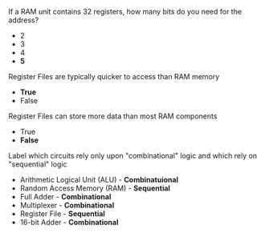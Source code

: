 If a RAM unit contains 32 registers, how many bits do you need for the address? 
- 2
- 3
- 4
- **5**

Register Files are typically quicker to access than RAM memory
- **True**
- False

Register Files can store more data than most RAM components
- True
- **False**

Label which circuits rely only upon "combinational" logic and which rely on "sequential" logic
- Arithmetic Logical Unit (ALU) - **Combinatuional**
- Random Access Memory (RAM) - **Sequential**
- Full Adder - **Combinational**
- Multiplexer - **Combinational**
- Register File - **Sequential**
- 16-bit Adder - **Combinational**
